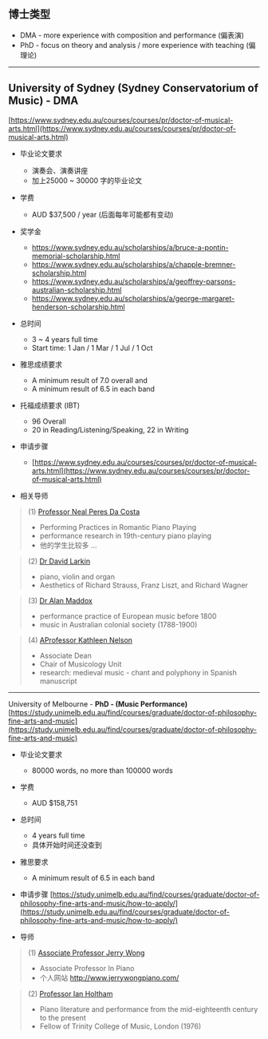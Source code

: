 
## 博士类型

* DMA - more experience with composition and performance (偏表演)
* PhD - focus on theory and analysis / more experience with teaching (偏理论)

---

## University of Sydney (Sydney Conservatorium of Music) - **DMA**
[https://www.sydney.edu.au/courses/courses/pr/doctor-of-musical-arts.html](https://www.sydney.edu.au/courses/courses/pr/doctor-of-musical-arts.html)

* 毕业论文要求
	+ 演奏会、演奏讲座
	+ 加上25000 ~ 30000 字的毕业论文

* 学费
	+ AUD $37,500 / year (后面每年可能都有变动)

* 奖学金
	+ https://www.sydney.edu.au/scholarships/a/bruce-a-pontin-memorial-scholarship.html
	+ https://www.sydney.edu.au/scholarships/a/chapple-bremner-scholarship.html
	+ https://www.sydney.edu.au/scholarships/a/geoffrey-parsons-australian-scholarship.html
	+ https://www.sydney.edu.au/scholarships/a/george-margaret-henderson-scholarship.html

* 总时间
	+ 3 ~ 4 years full time
	+ Start time: 1 Jan / 1 Mar / 1 Jul / 1 Oct

* 雅思成绩要求
	+ A minimum result of 7.0 overall and 
	+ A minimum result of 6.5 in each band

* 托福成绩要求 (IBT)
	+ 96 Overall
	+ 20 in Reading/Listening/Speaking, 22 in Writing

* 申请步骤
	+ [https://www.sydney.edu.au/courses/courses/pr/doctor-of-musical-arts.html](https://www.sydney.edu.au/courses/courses/pr/doctor-of-musical-arts.html)

* 相关导师

> (1) [Professor Neal Peres Da Costa](https://www.sydney.edu.au/music/about/our-people/academic-staff/neal-peresdacosta.html)
> 	* Performing Practices in Romantic Piano Playing
> 	* performance research in 19th-century piano playing
> 	* 他的学生比较多 ...


> (2) [Dr David Larkin](https://www.sydney.edu.au/music/about/our-people/academic-staff/david-larkin.html#collapseReStudents)
> 	* piano, violin and organ
> 	* Aesthetics of Richard Strauss, Franz Liszt, and Richard Wagner


> (3) [Dr Alan Maddox](https://www.sydney.edu.au/music/about/our-people/academic-staff/alan-maddox.html)
> 	* performance practice of European music before 1800
> 	* music in Australian colonial society (1788-1900)


> (4) [AProfessor Kathleen Nelson](https://www.sydney.edu.au/music/about/our-people/academic-staff/kathleen-nelson.html#collapseIntlLinks)
> 	* Associate Dean
> 	* Chair of Musicology Unit
> 	* research: medieval music - chant and polyphony in Spanish manuscript


---

University of Melbourne - **PhD - (Music Performance)**
[https://study.unimelb.edu.au/find/courses/graduate/doctor-of-philosophy-fine-arts-and-music](https://study.unimelb.edu.au/find/courses/graduate/doctor-of-philosophy-fine-arts-and-music)
	
* 毕业论文要求
	+ 80000 words, no more than 100000 words

* 学费 
	+ AUD $158,751

* 总时间
	+ 4 years full time
	+ 具体开始时间还没查到

* 雅思要求 
	+ A minimum result of 6.5 in each band

* 申请步骤
	[https://study.unimelb.edu.au/find/courses/graduate/doctor-of-philosophy-fine-arts-and-music/how-to-apply/](https://study.unimelb.edu.au/find/courses/graduate/doctor-of-philosophy-fine-arts-and-music/how-to-apply/)

* 导师

> (1) [Associate Professor Jerry Wong](https://findanexpert.unimelb.edu.au/profile/852511-jerry-wong)
> 	* Associate Professor In Piano
> 	* 个人网站 http://www.jerrywongpiano.com/

> (2) [Professor Ian Holtham](https://findanexpert.unimelb.edu.au/profile/14245-ian-holtham)
> 	* Piano literature and performance from the mid-eighteenth century to the present
> 	* Fellow of Trinity College of Music, London (1976)



<style>
section.page-header {
    display: none;    
}
</style>
<script>
    document.title = "DMA";
</script>